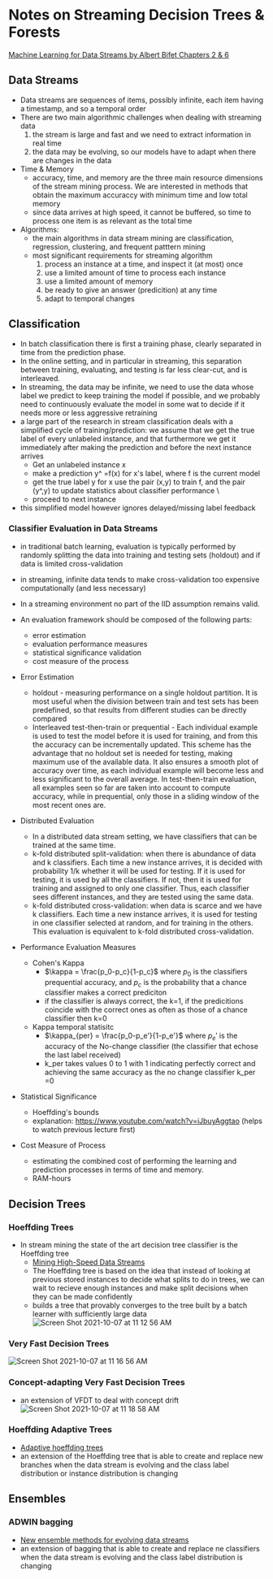 # Notes on Streaming Decision Trees & Forests 
[Machine Learning for Data Streams by Albert Bifet Chapters 2 & 6](https://direct.mit.edu/books/book/4475/Machine-Learning-for-Data-Streamswith-Practical)
## Data Streams
- Data streams are sequences of items, possibly infinite, each item having a timestamp, and so a temporal order 
- There are two main algorithmic challenges when dealing with streaming data 
    1. the stream is large and fast and we need to extract information in real time 
    2. the data may be evolving, so our models have to adapt when there are changes in the data 
- Time & Memory 
    - accuracy, time, and memory are the three main resource dimensions of the stream mining process. We are interested in methods that obtain the maximum accuraccy with minimum time and low total memory 
    - since data arrives at high speed, it cannot be buffered, so time to process one item is as relevant as the total time
- Algorithms: 
    - the main algorithms in data stream mining are classification, regression, clustering, and frequent patttern mining 
    - most significant requirements for streaming algorithm
        1. process an instance at a time, and inspect it (at most) once 
        2. use a limited amount of time to process each instance 
        3. use a limited amount of memory 
        4. be ready to give an answer (predicition) at any time 
        5. adapt to temporal changes 


## Classification
- In batch classification there is first a training phase, clearly separated in time from the prediction phase.
- In the online setting, and in particular in streaming, this separation between training, evaluating, and testing is far less clear-cut, and is interleaved. 
- In streaming, the data may be infinite, we need to use the data whose label we predict to keep training the model if possible, and we probably need to continuously evaluate the model in some wat to decide if it needs more or less aggressive retraining 
- a large part of the research in stream classification deals with a simplified cycle of training/prediction: we assume that we get the true label of every unlabeled instance, and that furthermore we get it immediately after making the prediction and before the next instance arrives
    - Get an unlabeled instance x 
    - make a prediction y^ =f(x) for x's label, where f is the current model 
    - get the true label y for x 
    use the pair (x,y) to train f, and the pair (y^,y) to update statistics about classifier performance \
    - proceed to next instance 
- this simplified model however ignores delayed/missing label feedback

### Classifier Evaluation in Data Streams 
- in traditional batch learning, evaluation is typically performed by randomly splitting the data into training and testing sets (holdout) and if data is limited cross-validation 
- in streaming, infinite data tends to make cross-validation too expensive computationally (and less necessary)
-  In a streaming environment no part of the IID assumption remains valid.
- An evaluation framework should be composed of the following parts: 
    - error estimation 
    - evaluation performance measures 
    - statistical significance validation
    - cost measure of the process 

- Error Estimation
    - holdout - measuring performance on a single holdout partition. It is most useful when the division between train and test sets has been predefined, so that results from different studies can be directly compared
    - Interleaved test-then-train or prequential - Each individual example is used to test the model before it is used for training, and from this the accuracy can be incrementally updated.  This scheme has the advantage that no holdout set is needed for testing, making maximum use of the available data. It also ensures a smooth plot of accuracy over time, as each individual example will become less and less significant to the overall average. In test-then-train evaluation, all examples seen so far are taken into account to compute accuracy, while in prequential, only those in a sliding window of the most recent ones are.
- Distributed Evaluation
    - In a distributed data stream setting, we have classifiers that can be trained at the same time.
    - k-fold distributed split-validation: when there is abundance of data and k classifiers. Each time a new instance arrives, it is decided with probability 1/k whether it will be used for testing. If it is used for testing, it is used by all the classifiers. If not, then it is used for training and assigned to only one classifier. Thus, each classifier sees different instances, and they are tested using the same data.
    - k-fold distributed cross-validation: when data is scarce and we have k classifiers. Each time a new instance arrives, it is used for testing in one classifier selected at random, and for training in the others. This evaluation is equivalent to k-fold distributed cross-validation.
- Performance Evaluation Measures 
    - Cohen's Kappa 
        - $\kappa = \frac{p_0-p_c}{1-p_c}$ where $p_0$ is the classifiers prequential accuracy, and $p_c$ is the probability that a chance classifier makes a correct prediciton 
        - if the classifier is always correct, the k=1, if the predicitions coincide with the correct ones as often as those of a chance classifier then k=0
    - Kappa temporal statisitc
        -  $\kappa_{per} = \frac{p_0-p_e'}{1-p_e'}$ where $p_e'$ is the accuracy of the No-change classifier (the classifier that echose the last label received)
        - k_per takes values 0 to 1 with 1 indicating perfectly correct and achieving the same accuracy as the no change classifier k_per =0
- Statistical Significance 
    - Hoeffding's bounds 
    - explanation: https://www.youtube.com/watch?v=iJbuyAggtao (helps to watch previous lecture first)
- Cost Measure of Process
    - estimating the combined cost of performing the learning and prediction processes in terms of time and memory.
    - RAM-hours


## Decision Trees 
### Hoeffding Trees
- In stream mining the state of the art decision tree classifier is the Hoeffding tree 
    - [Mining High-Speed Data Streams](https://dl.acm.org/doi/10.1145/347090.347107)
    - The Hoeffding tree is based on the idea that instead of looking at previous stored instances to decide what splits to do in trees, we can wait to recieve enough instances and make split decisions when they can be made confidently 
    - builds a tree that provably converges to the tree built by a batch learner with sufficiently large data 
  ![Screen Shot 2021-10-07 at 11 12 56 AM](https://user-images.githubusercontent.com/85964755/136423408-15327ff2-25e6-46e1-90b4-90c515c4f9ed.png)
### Very Fast Decision Trees 

![Screen Shot 2021-10-07 at 11 16 56 AM](https://user-images.githubusercontent.com/85964755/136423985-655e87c4-1155-46eb-8a6c-653c177173c2.png)

### Concept-adapting Very Fast Decision Trees 
- an extension of VFDT to deal with concept drift
![Screen Shot 2021-10-07 at 11 18 58 AM](https://user-images.githubusercontent.com/85964755/136424289-bca93752-594a-4fb8-ada8-9a5584944d4c.png)



### Hoeffding Adaptive Trees
 - [Adaptive hoeffding trees](https://www.cs.upc.edu/~gavalda/papers/ida2009slides.pdf)
 - an extension of the Hoeffding tree that is able to create and replace new branches when the data stream is evolving and the class label distribution or instance distribution is changing 


 ## Ensembles 
 ### ADWIN bagging 
 - [New ensemble methods for evolving data streams](https://researchcommons.waikato.ac.nz/handle/10289/3982)
 - an extension of bagging that is able to create and replace ne classifiers when the data stream is evolving and the class label distribution is changing 
